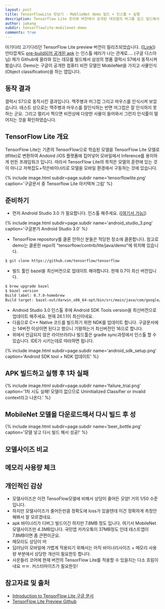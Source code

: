 ```yaml
---
layout: post
title: TensorFlowLite 맛보기 - MoblieNet demo 빌드 + 인스톨 + 실행
description: Tensorflow Lite 프리뷰 버전에서 공개된 데모앱의 버그를 잡고 빌드해서 테스트 해봅니다.
author: jwkang
subdir: tensorflowlite-mobilenet-demo
comments: true
---
```

아기다리 고기다리던 TensorFlow Lite preview 버전이 릴리즈되었습니다.
([[Link]](https://www.tensorflow.org/mobile/tflite/))
안타깝게도 [pre-build되어 공개된 apk](https://storage.googleapis.com/download.tensorflow.org/deps/tflite/TfLiteCameraDemo.apk) 는 인스톨 에러가 나는 관계로.... (구글 디스아님) 
제가 Github에 올라와 있는 데모를 빌드해서 삼성의 명품 갤럭시 S7에서 동작시켜봤습니다.
Demo는 구글이 공개한 컴퓨터 비전 모델인 MobileNet을 가지고 사물인식 (Object classification)을 하는 앱입니다.

## 동작 결과 
갤럭시 S7으로 동작시킨 결과입니다. 맥주병과 머그컵 그리고 마우스를 인식시켜 보았습니다. 
테스트 상으로는 맥주병과 마우스를 잘인식하는 반면 머그컵은 잘 인식하지 못하는 군요.
그리고 멀리서 찍으면 비전상에 다양한 사물이 들어와서 그런지 인식률이 떨어지는 것을 확인하였습니다.


## TensorFlow Lite 개요
TensorFlow Lite는 기존의 TensorFlow으로 학습된 모델을 TensorFlow Lite 모델로 (tflite)로 변환하여
Andoird /iOS 플랫폼에 집어넣어 모바일에서 Inference를 용이하게 만든 프래임워크 입니다. 
따라서 TensorFlow Lite의 목적은 모델의 훈련에 있는 것이 아니고 저복잡도+작은바이너리로 모델을 모바일 환경에서 구동하는 것에 있습니다.

{% include image.html subdir=page.subdir name='tensorflowlite.png' caption='구글문서 중 Tensorflow Lite 아키텍쳐 그림' %}

## 준비하기 
- 먼저 Android Studio 3.0 가 필요합니다. 인스톨 해주세요. ([[여기서 가능]](https://developer.android.com/studio/index.html))

{% include image.html subdir=page.subdir name='android_studio_3.png' caption='구글본가 Android Studio 3.0' %}

- TensorFlow repository를 클론 안하신 분들은 적당한 장소에 클론합니다. 참고로 demo는 클론한 repo의 "tensorflow/contrib/lite/java/demo"에 위치해 있습니다.
```bash
$ git clone https://github.com/tensorflow/tensorflow
```
- 빌드 툴인 bazel을 최신버전으로 업데이트 해야합니다. 현재 0.7이 최신 버전입니다.
```bash
$ brew upgrade bazel
$ bazel version
Build label: 0.7.0-homebrew
Build target: bazel-out/darwin_x86_64-opt/bin/src/main/java/com/google/devtools/build/lib/bazel/BazelServer_deploy.jar
```
- Android Studio 3.0 인스톨 후에  Android SDK Tools version을 최신버전으로 업데이트 해주세요. 현재 26.1.1이 최신이네요.
- 다음으로 C++ Native 코드를 빌드하기 위한 NDK를 업데이트 합니다. 구글문서에는 14버전 이상이면 된다고 했으니 기왕하는거 최신버전인 16으로 합니다.
- 위에서 언급되지 않은 라이브러리나 빌드툴은 gradle sync과정에서 인스톨 할 수 있습니다. IDE가 시키는데로 따라하면 됩니다.

{% include image.html subdir=page.subdir name='android_sdk_setup.png' caption='Android SDK tool + NDK 업데이트' %}

## APK 빌드하고 실행 후 1차 실패

{% include image.html subdir=page.subdir name='failure_trial.png' caption='1차 시도 실패! 모델이 없으므로 Uninitialized Classifier or invalid context라고 나온다.' %}

## MobileNet 모델을 다운로드해서 다시 빌드 후 성

{% include image.html subdir=page.subdir name='beer_bottle.png' caption='모델 넣고 다시 빌드 해서 성공!' %}

## 모델사이즈 비교

## 메모리 사용량 체크

## 개인적인 감상
- 모델사이즈은 이전 TensoFlow모델에 비해서 상당이 줄어든 모양! 거의 1/50 수준입니다. 
- 하지만 모델사이즈가 줄어든만큼 정확도에 loss가 있을텐데 이건 정확하게 측정안해봐서 잘 모르겠네요.
- apk 바이너리가 디버그 빌드이긴 하지만 7.8MB 정도 입니다. 여기서 MobileNet 모델사이즈만 4.3MB입니다. 국민앱 카카오톡이 37MB정도 인데 테스트앱이 7.8MB이면 좀 큰편이군요. 
- 메모리도 상당이 머
- 딥러닝이 모바일에 가볍게 적용되기 위해서는 아직 바이너리사이즈 + 메모리 사용량 부분에서 상당한 개선이 필요한듯 합니다.
- 사운들리 코어에 현재 버전의 TensorFlow Lite를 적용할 수 있을지는 다소 흐림이네요 ㅠㅠ. 커스터마이즈가 필요한듯!

## 참고자료 및 출처
- [Introduction to TensorFlow Lite 구글 문서](https://www.tensorflow.org/mobile/tflite/)
- [TensorFlow Lite Preview Github](https://github.com/tensorflow/tensorflow/tree/master/tensorflow/contrib/lite)
